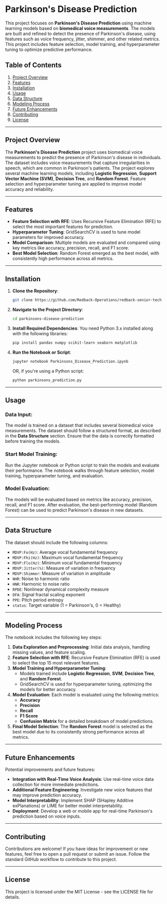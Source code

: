 
# Parkinson's Disease Prediction

This project focuses on **Parkinson's Disease Prediction** using machine learning models based on **biomedical voice measurements**. The models are built and refined to detect the presence of Parkinson's disease, using features such as voice frequency, jitter, shimmer, and other related metrics. This project includes feature selection, model training, and hyperparameter tuning to optimize predictive performance.

## Table of Contents
1. [Project Overview](#project-overview)
2. [Features](#features)
3. [Installation](#installation)
4. [Usage](#usage)
5. [Data Structure](#data-structure)
6. [Modeling Process](#modeling-process)
7. [Future Enhancements](#future-enhancements)
8. [Contributing](#contributing)
9. [License](#license)

---

## Project Overview

The **Parkinson's Disease Prediction** project uses biomedical voice measurements to predict the presence of Parkinson's disease in individuals. The dataset includes voice measurements that capture irregularities in speech, which are common in Parkinson's patients. The project explores several machine learning models, including **Logistic Regression**, **Support Vector Machine (SVM)**, **Decision Tree**, and **Random Forest**. Feature selection and hyperparameter tuning are applied to improve model accuracy and reliability.

---

## Features

- **Feature Selection with RFE**: Uses Recursive Feature Elimination (RFE) to select the most important features for prediction.
- **Hyperparameter Tuning**: GridSearchCV is used to tune model parameters for improved accuracy.
- **Model Comparison**: Multiple models are evaluated and compared using key metrics like accuracy, precision, recall, and F1 score.
- **Best Model Selection**: Random Forest emerged as the best model, with consistently high performance across all metrics.

---

## Installation

1. **Clone the Repository**:
   ```bash
   git clone https://github.com/Redback-Operations/redback-senior-tech.git
   

2. **Navigate to the Project Directory**:
   ```bash
   cd parkinsons-disease-prediction
   ```

3. **Install Required Dependencies**: You need Python 3.x installed along with the following libraries:
   ```bash
   pip install pandas numpy scikit-learn seaborn matplotlib
   ```

4. **Run the Notebook or Script**:
   ```bash
   jupyter notebook Parkinsons_Disease_Prediction.ipynb
   ```
   OR, if you're using a Python script:
   ```bash
   python parkinsons_prediction.py
   ```

---

## Usage

### Data Input:
The model is trained on a dataset that includes several biomedical voice measurements. The dataset should follow a structured format, as described in the **Data Structure** section. Ensure that the data is correctly formatted before training the models.

### Start Model Training:
Run the Jupyter notebook or Python script to train the models and evaluate their performance. The notebook walks through feature selection, model training, hyperparameter tuning, and evaluation.

### Model Evaluation:
The models will be evaluated based on metrics like accuracy, precision, recall, and F1 score. After evaluation, the best-performing model (Random Forest) can be used to predict Parkinson's disease in new datasets.

---

## Data Structure

The dataset should include the following columns:

- `MDVP:Fo(Hz)`: Average vocal fundamental frequency
- `MDVP:Fhi(Hz)`: Maximum vocal fundamental frequency
- `MDVP:Flo(Hz)`: Minimum vocal fundamental frequency
- `MDVP:Jitter(%)`: Measure of variation in frequency
- `MDVP:Shimmer`: Measure of variation in amplitude
- `NHR`: Noise to harmonic ratio
- `HNR`: Harmonic to noise ratio
- `RPDE`: Nonlinear dynamical complexity measure
- `DFA`: Signal fractal scaling exponent
- `PPE`: Pitch period entropy
- `status`: Target variable (1 = Parkinson's, 0 = Healthy)

---

## Modeling Process

The notebook includes the following key steps:

1. **Data Exploration and Preprocessing**: Initial data analysis, handling missing values, and feature scaling.
2. **Feature Selection with RFE**: Recursive Feature Elimination (RFE) is used to select the top 15 most relevant features.
3. **Model Training and Hyperparameter Tuning**:
   - Models trained include **Logistic Regression**, **SVM**, **Decision Tree**, and **Random Forest**.
   - GridSearchCV is used for hyperparameter tuning, optimizing the models for better accuracy.
4. **Model Evaluation**: Each model is evaluated using the following metrics:
   - **Accuracy**
   - **Precision**
   - **Recall**
   - **F1 Score**
   - **Confusion Matrix** for a detailed breakdown of model predictions.
5. **Final Model Selection**: The **Random Forest** model is selected as the best model due to its consistently strong performance across all metrics.

---

## Future Enhancements

Potential improvements and future features:

- **Integration with Real-Time Voice Analysis**: Use real-time voice data collection for more immediate predictions.
- **Additional Feature Engineering**: Investigate new voice features that may improve prediction accuracy.
- **Model Interpretability**: Implement SHAP (SHapley Additive exPlanations) or LIME for better model interpretability.
- **Deployment**: Develop a web or mobile app for real-time Parkinson's prediction based on voice inputs.

---

## Contributing

Contributions are welcome! If you have ideas for improvement or new features, feel free to open a pull request or submit an issue. Follow the standard GitHub workflow to contribute to this project.

---

## License

This project is licensed under the MIT License - see the LICENSE file for details.
